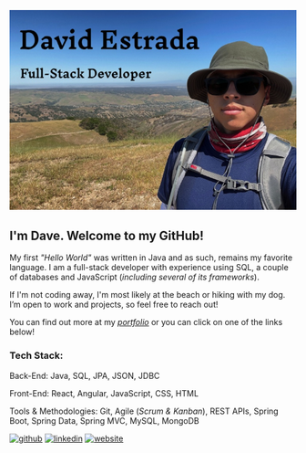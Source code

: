 ![HikingToro](/images/hiking.jpeg)

## I'm Dave. Welcome to my GitHub!

My first _"Hello World"_ was written in Java and as such, remains my favorite language. I am a full-stack developer with experience using SQL, a couple of databases and JavaScript (_including several of its frameworks_). 

If I'm not coding away, I'm most likely at the beach or hiking with my dog. I’m open to work and projects, so feel free to reach out!

You can find out more at my [_portfolio_](https://dave-estrada.com/) or you can click on one of the links below!

### Tech Stack:

Back-End:
Java, SQL, JPA, JSON, JDBC

Front-End: 
React, Angular, JavaScript, CSS, HTML

Tools & Methodologies:
Git, Agile (_Scrum & Kanban_), REST APIs, Spring Boot, Spring Data, Spring MVC, MySQL, MongoDB


[<img src='https://cdn.jsdelivr.net/npm/simple-icons@3.0.1/icons/github.svg' alt='github' height='40'>](https://github.com/David-EstradaSD) [<img src='https://cdn.jsdelivr.net/npm/simple-icons@3.0.1/icons/linkedin.svg' alt='linkedin' height='40'>](https://www.linkedin.com/in/https://www.linkedin.com/in/dave-estrada//)  [<img src='https://cdn.jsdelivr.net/npm/simple-icons@3.0.1/icons/icloud.svg' alt='website' height='40'>](https://dave-estrada.com/)  

<!-- [![David's GitHub stats](https://github-readme-stats.vercel.app/api?username=David-EstradaSD&theme=tokyonight&show_icons=true)](https://github.com/David-EstradaSD/github-readme-stats) -->
